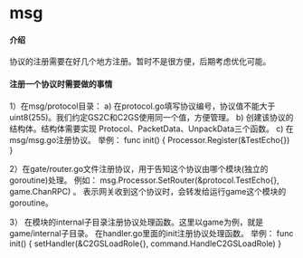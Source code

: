 # msg

#### 介绍
协议的注册需要在好几个地方注册。暂时不是很方便，后期考虑优化可能。

#### 注册一个协议时需要做的事情
1）在msg/protocol目录：
	a) 在protocol.go填写协议编号，协议值不能大于uint8(255)。我们约定GS2C和C2GS使用同一个值，方便管理。
	b) 创建该协议的结构体。结构体需要实现 Protocol、PacketData、UnpackData三个函数。
	c) 在msg/msg.go注册协议。
		举例：
		func init() {
			Processor.Register(&TestEcho{})
		}

2）在gate/router.go文件注册协议，用于告知这个协议由哪个模块(独立的goroutine)处理。
	例如： msg.Processor.SetRouter(&protocol.TestEcho{}, game.ChanRPC) 。
	表示网关收到这个协议时，会转发给运行game这个模块的goroutine。

3） 在模块的internal子目录注册协议处理函数。这里以game为例，就是game/internal子目录。
	在handler.go里面的init注册协议处理函数。
	举例：
		func init() {
			setHandler(&C2GSLoadRole{}, command.HandleC2GSLoadRole)
		}
